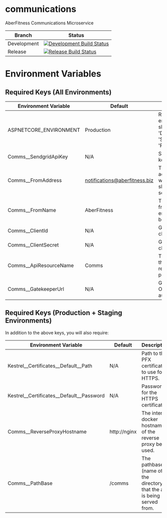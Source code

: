 # communications
AberFitness Communications Microservice

| Branch | Status |
|-|-|
| Development | [![Development Build Status](https://travis-ci.org/sem5640-2018/communications.svg?branch=development)](https://travis-ci.org/sem5640-2018/communications) |
| Release | [![Release Build Status](https://travis-ci.org/sem5640-2018/communications.svg?branch=master)](https://travis-ci.org/sem5640-2018/communications) |

# Environment Variables

## Required Keys (All Environments)

| Environment Variable | Default | Description |
|-|-|-|
| ASPNETCORE_ENVIRONMENT | Production | Runtime environment, should be 'Development', 'Staging', or 'Production'. |
| Comms__SendgridApiKey | N/A | Sendgrid API key. |
| Comms__FromAddress | notifications@aberfitness.biz | The email address from which emails should be sent. |
| Comms__FromName | AberFitness | The name from which emails should be sent. |
| Comms__ClientId | N/A | Gatekeeper client ID. |
| Comms__ClientSecret | N/A | Gatekeeper client secret. |
| Comms__ApiResourceName | Comms | The name of the API resource being protected. |
| Comms__GatekeeperUrl | N/A | Gatekeeper OAuth authroity URL. |


## Required Keys (Production + Staging Environments)
In addition to the above keys, you will also require:

| Environment Variable | Default | Description |
|-|-|-|
| Kestrel__Certificates__Default__Path | N/A | Path to the PFX certificate to use for HTTPS. |
| Kestrel__Certificates__Default__Password | N/A | Password for the HTTPS certificate. |
| Comms__ReverseProxyHostname | http://nginx | The internal docker hostname of the reverse proxy being used. |
| Comms__PathBase | /comms | The pathbase (name of the directory) that the app is being served from. |